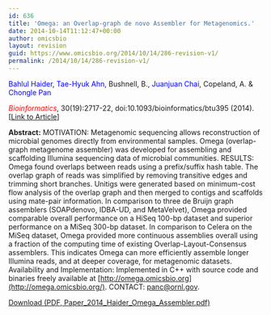 ```yaml
---
id: 636
title: 'Omega: an Overlap-graph de novo Assembler for Metagenomics.'
date: 2014-10-14T11:12:47+00:00
author: omicsbio
layout: revision
guid: https://www.omicsbio.org/2014/10/14/286-revision-v1/
permalink: /2014/10/14/286-revision-v1/
---
```

<span style="color: #0000ff;">Bahlul Haider</span>, <span style="color: #0000ff;">Tae-Hyuk Ahn</span>, Bushnell, B., <span style="color: #0000ff;">Juanjuan Chai</span>, Copeland, A. & <span style="color: #0000ff;">Chongle Pan</span>

<span style="color: #ff0000;"><em>Bioinformatics</em></span>, 30(19):2717-22, doi:10.1093/bioinformatics/btu395 (2014). [[Link to Article](http://bioinformatics.oxfordjournals.org/content/30/19/2717)]

<!--more-->

**Abstract:** MOTIVATION: Metagenomic sequencing allows reconstruction of microbial genomes directly from environmental samples. Omega (overlap-graph metagenome assembler) was developed for assembling and scaffolding Illumina sequencing data of microbial communities. RESULTS: Omega found overlaps between reads using a prefix/suffix hash table. The overlap graph of reads was simplified by removing transitive edges and trimming short branches. Unitigs were generated based on minimum-cost flow analysis of the overlap graph and then merged to contigs and scaffolds using mate-pair information. In comparison to three de Bruijn graph assemblers (SOAPdenovo, IDBA-UD, and MetaVelvet), Omega provided comparable overall performance on a HiSeq 100-bp dataset and superior performance on a MiSeq 300-bp dataset. In comparison to Celera on the MiSeq dataset, Omega provided more continuous assemblies overall using a fraction of the computing time of existing Overlap-Layout-Consensus assemblers. This indicates Omega can more efficiently assemble longer Illumina reads, and at deeper coverage, for metagenomic datasets. Availability and Implementation: Implemented in C++ with source code and binaries freely available at [http://omega.omicsbio.org](http://omega.omicsbio.org/). CONTACT: panc@ornl.gov.

<p class="gde-text">
  <a href="https://www.omicsbio.org/wp-content/uploads/2014/06/Paper_2014_Haider_Omega_Assembler.pdf" class="gde-link" onClick="_gaq.push(['_trackEvent', 'Google Doc Embedder', 'Download', this.href]);">Download (PDF, Paper_2014_Haider_Omega_Assembler.pdf)</a>
</p>